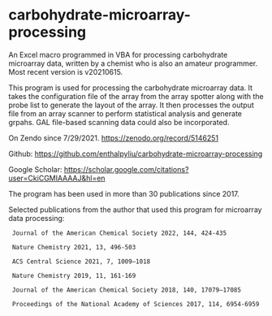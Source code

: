 # carbohydrate-microarray-processing

An Excel macro programmed in VBA for processing carbohydrate microarray data, written by a chemist who is also an amateur programmer. Most recent version is v20210615. 

This program is used for processing the carbohydrate microarray data. It takes the configuration file of the array from the array spotter along with the probe list to generate the layout of the array. It then processes the output file from an array scanner to perform statistical analysis and generate grpahs. GAL file-based scanning data could also be incorporated. 

On Zendo since 7/29/2021. https://zenodo.org/record/5146251

Github: https://github.com/enthalpyliu/carbohydrate-microarray-processing

Google Scholar: https://scholar.google.com/citations?user=CkiCGMIAAAAJ&hl=en

The program has been used in more than 30 publications since 2017. 

Selected publications from the author that used this program for microarray data processing:

     Journal of the American Chemical Society 2022, 144, 424-435
     
     Nature Chemistry 2021, 13, 496-503
     
     ACS Central Science 2021, 7, 1009–1018
     
     Nature Chemistry 2019, 11, 161-169
     
     Journal of the American Chemical Society 2018, 140, 17079–17085
     
     Proceedings of the National Academy of Sciences 2017, 114, 6954-6959
